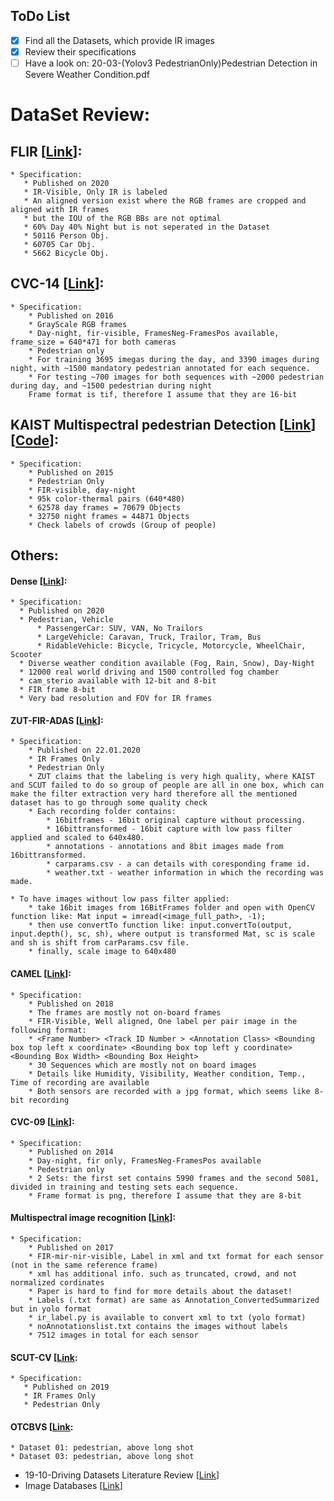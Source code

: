 ## ToDo List
- [x] Find all the Datasets, which provide IR images 
- [x] Review their specifications 
- [ ] Have a look on: 20-03-(Yolov3 PedestrianOnly)Pedestrian Detection in Severe Weather Condition.pdf

DataSet Review:
===================================

## FLIR [[Link](https://www.flir.com/oem/adas/adas-dataset-form/)]:
    * Specification:
       * Published on 2020
       * IR-Visible, Only IR is labeled
       * An aligned version exist where the RGB frames are cropped and aligned with IR frames
       * but the IOU of the RGB BBs are not optimal
       * 60% Day 40% Night but is not seperated in the Dataset
       * 50116 Person Obj.
       * 60705 Car Obj.
       * 5662 Bicycle Obj.

## CVC-14 [[Link](http://adas.cvc.uab.es/elektra/enigma-portfolio/cvc-14-visible-fir-day-night-pedestrian-sequence-dataset/)]:
    * Specification:
        * Published on 2016
        * GrayScale RGB frames
        * Day-night, fir-visible, FramesNeg-FramesPos available, frame_size = 640*471 for both cameras
        * Pedestrian only
        * For training 3695 imegas during the day, and 3390 images during night, with ~1500 mandatory pedestrian annotated for each sequence.
        * For testing ~700 images for both sequences with ~2000 pedestrian during day, and ~1500 pedestrian during night
        Frame format is tif, therefore I assume that they are 16-bit

## KAIST Multispectral pedestrian Detection [[Link](https://sites.google.com/site/pedestrianbenchmark/)] [[Code](https://github.com/SoonminHwang/rgbt-ped-detection)]:
    * Specification:
        * Published on 2015 
        * Pedestrian Only
        * FIR-visible, day-night
        * 95k color-thermal pairs (640*480)
        * 62578 day frames = 70679 Objects
        * 32750 night frames = 44871 Objects
        * Check labels of crowds (Group of people)

## Others:

#### Dense [[Link](https://www.uni-ulm.de/en/in/driveu/projects/dense-datasets/)]:
    * Specification:
      * Published on 2020
      * Pedestrian, Vehicle
          * PassengerCar: SUV, VAN, No Trailors
          * LargeVehicle: Caravan, Truck, Trailor, Tram, Bus
          * RidableVehicle: Bicycle, Tricycle, Motorcycle, WheelChair, Scooter
      * Diverse weather condition available (Fog, Rain, Snow), Day-Night
      * 12000 real world driving and 1500 controlled fog chamber
      * cam_sterio available with 12-bit and 8-bit
      * FIR frame 8-bit
      * Very bad resolution and FOV for IR frames

#### ZUT-FIR-ADAS [[Link](https://github.com/pauliustumas/ZUT-FIR-ADAS)]:
    * Specification:
        * Published on 22.01.2020
        * IR Frames Only
        * Pedestrian Only
        * ZUT claims that the labeling is very high quality, where KAIST and SCUT failed to do so group of people are all in one box, which can make the filter extraction very hard therefore all the mentioned dataset has to go through some quality check
        * Each recording folder contains:
            * 16bitframes - 16bit original capture without processing.
            * 16bittransformed - 16bit capture with low pass filter applied and scaled to 640x480.
            * annotations - annotations and 8bit images made from 16bittransformed.
            * carparams.csv - a can details with coresponding frame id.
            * weather.txt - weather information in which the recording was made.
 
    * To have images without low pass filter applied:
        * take 16bit images from 16BitFrames folder and open with OpenCV function like: Mat input = imread(<image_full_path>, -1);
        * then use convertTo function like: input.convertTo(output, input.depth(), sc, sh), where output is transformed Mat, sc is scale and sh is shift from carParams.csv file.
        * finally, scale image to 640x480

#### CAMEL [[Link](https://camel.ece.gatech.edu/)]:
    * Specification:
        * Published on 2018
        * The frames are mostly not on-board frames
        * FIR-Visible, Well aligned, One label per pair image in the following format:
        * <Frame Number> <Track ID Number > <Annotation Class> <Bounding box top left x coordinate> <Bounding box top left y coordinate> <Bounding Box Width> <Bounding Box Height>
        * 30 Sequences which are mostly not on board images
        * Details like Humidity, Visibility, Weather condition, Temp., Time of recording are available
        * Both sensors are recorded with a jpg format, which seems like 8-bit recording

#### CVC-09 [[Link](http://adas.cvc.uab.es/elektra/enigma-portfolio/item-1/)]:
    * Specification:
        * Published on 2014
        * Day-night, fir only, FramesNeg-FramesPos available
        * Pedestrian only
        * 2 Sets: the first set contains 5990 frames and the second 5081, divided in training and testing sets each sequence.
        * Frame format is png, therefore I assume that they are 8-bit

#### Multispectral image recognition [[Link](https://www.mi.t.u-tokyo.ac.jp/static/projects/mil_multispectral/)]:
    * Specification:
        * Published on 2017
        * FIR-mir-nir-visible, Label in xml and txt format for each sensor (not in the same reference frame)
        * xml has additional info. such as truncated, crowd, and not normalized cordinates
        * Paper is hard to find for more details about the dataset!
        * Labels (.txt format) are same as Annotation_ConvertedSummarized but in yolo format
        * ir_label.py is available to convert xml to txt (yolo format)
        * noAnnotationslist.txt contains the images without labels
        * 7512 images in total for each sensor

#### SCUT-CV [[Link](https://github.com/SCUT-CV/SCUT_FIR_Pedestrian_Dataset):
    * Specification:
       * Published on 2019
       * IR Frames Only
       * Pedestrian Only

#### OTCBVS [[Link](http://vcipl-okstate.org/pbvs/bench/):
    * Dataset 01: pedestrian, above long shot
    * Dataset 03: pedestrian, above long shot


- <a name=""></a> 19-10-Driving Datasets Literature Review [[Link](https://arxiv.org/abs/1910.11968)]
- <a name=""></a> Image Databases [[Link](http://homepages.inf.ed.ac.uk/rbf/CVonline/Imagedbase.htm)]
